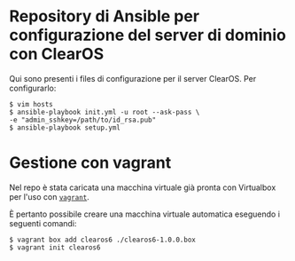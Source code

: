 # Repository di Ansible per configurazione del server di dominio con ClearOS #

Qui sono presenti i files di configurazione per il server ClearOS.
Per configurarlo:

    $ vim hosts
    $ ansible-playbook init.yml -u root --ask-pass \
	-e "admin_sshkey=/path/to/id_rsa.pub"
    $ ansible-playbook setup.yml 

# Gestione con vagrant #

Nel repo è stata caricata una macchina virtuale già pronta con Virtualbox per
l'uso con [`vagrant`](https://www.vagrantup.com/).

È pertanto possibile creare una macchina virtuale automatica eseguendo i
seguenti comandi:

    $ vagrant box add clearos6 ./clearos6-1.0.0.box
    $ vagrant init clearos6
